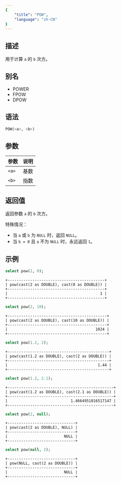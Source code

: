 ```yaml
---
{
    "title": "POW",
    "language": "zh-CN"
}
---
```


<!-- 
Licensed to the Apache Software Foundation (ASF) under one
or more contributor license agreements.  See the NOTICE file
distributed with this work for additional information
regarding copyright ownership.  The ASF licenses this file
to you under the Apache License, Version 2.0 (the
"License"); you may not use this file except in compliance
with the License.  You may obtain a copy of the License at
  http://www.apache.org/licenses/LICENSE-2.0
Unless required by applicable law or agreed to in writing,
software distributed under the License is distributed on an
"AS IS" BASIS, WITHOUT WARRANTIES OR CONDITIONS OF ANY
KIND, either express or implied.  See the License for the
specific language governing permissions and limitations
under the License.
-->

## 描述

用于计算 `a` 的 `b` 次方。

## 别名

- POWER
- FPOW
- DPOW

## 语法

```sql
POW(<a>, <b>)
```

## 参数

| 参数 | 说明 |
| -- | -- |
| `<a>`   | 基数   |
| `<b>`   | 指数  |

## 返回值

返回参数 `a` 的 `b` 次方。

特殊情况：

- 当 `a` 或 `b` 为 `NULL` 时，返回 `NULL`。
- 当 `b = 0` 且 `a` 不为 `NULL` 时，永远返回 `1`。

## 示例

```sql
select pow(2, 0);
```
```text
+-------------------------------------------+
| pow(cast(2 as DOUBLE), cast(0 as DOUBLE)) |
+-------------------------------------------+
|                                         1 |
+-------------------------------------------+
```

```sql
select pow(2, 10);
```
```text
+--------------------------------------------+
| pow(cast(2 as DOUBLE), cast(10 as DOUBLE)) |
+--------------------------------------------+
|                                       1024 |
+--------------------------------------------+
```

```sql
select pow(1.2, 2);
```
```text
+---------------------------------------------+
| pow(cast(1.2 as DOUBLE), cast(2 as DOUBLE)) |
+---------------------------------------------+
|                                        1.44 |
+---------------------------------------------+
```

```sql
select pow(1.2, 2.1);
```
```text
+-----------------------------------------------+
| pow(cast(1.2 as DOUBLE), cast(2.1 as DOUBLE)) |
+-----------------------------------------------+
|                            1.4664951016517147 |
+-----------------------------------------------+
```

```sql
select pow(2, null);
```
```text
+------------------------------+
| pow(cast(2 as DOUBLE), NULL) |
+------------------------------+
|                         NULL |
+------------------------------+
```

```sql
select pow(null, 2);
```
```text
+------------------------------+
| pow(NULL, cast(2 as DOUBLE)) |
+------------------------------+
|                         NULL |
+------------------------------+
```
